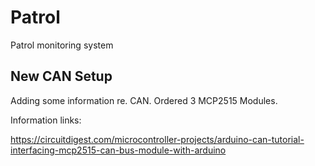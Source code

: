 # Patrol
Patrol monitoring system

## New CAN Setup

Adding some information re. CAN. Ordered 3 MCP2515 Modules.

Information links:

https://circuitdigest.com/microcontroller-projects/arduino-can-tutorial-interfacing-mcp2515-can-bus-module-with-arduino


